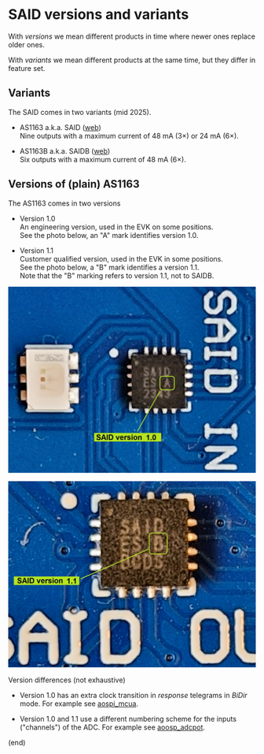 # SAID versions and variants

With _versions_ we mean different products in time 
where newer ones replace older ones.

With _variants_ we mean different products at the same time,
but they differ in feature set.


## Variants

The SAID comes in two variants (mid 2025).

- AS1163 a.k.a. SAID ([web](https://ams-osram.com/products/drivers/led-drivers/ams-as1163-automotive-9-output-stand-alone-intelligent-led-driver-ic))  
  Nine outputs with a maximum current of 48 mA (3×) or 24 mA (6×).
  
- AS1163B a.k.a. SAIDB ([web](https://ams-osram.com/products/drivers/led-drivers/ams-as1163b-automotive-6-output-stand-alone-intelligent-led-driver-ic))  
  Six outputs with a maximum current of 48 mA (6×).


## Versions of (plain) AS1163

The AS1163 comes in two versions

- Version 1.0  
  An engineering version, used in the EVK on some positions.  
  See the photo below, an "A" mark identifies version 1.0.

- Version 1.1  
  Customer qualified version, used in the EVK in some positions.  
  See the photo below, a "B" mark identifies a version 1.1.  
  Note that the "B" marking refers to version 1.1, not to SAIDB.

![SAID1.0](said1.0.jpg)

![SAID1.1](said1.1.jpg)

Version differences (not exhaustive)

- Version 1.0 has an extra clock transition in _response_ telegrams in _BiDir_ mode.
  For example see [aospi_mcua](https://github.com/ams-OSRAM/OSP_aospi/tree/main/examples/aospi_mcua).

- Version 1.0 and 1.1 use a different numbering scheme for the inputs ("channels") of the ADC.
  For example see [aoosp_adcpot](https://github.com/ams-OSRAM/OSP_aoosp/tree/main/examples/aoosp_adcpot).
  

(end)
